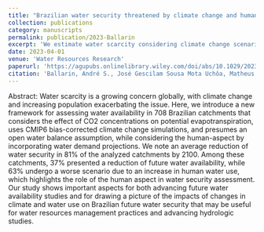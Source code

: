 ```yaml
---
title: "Brazilian water security threatened by climate change and human behavior."
collection: publications
category: manuscripts
permalink: publication/2023-Ballarin
excerpt: 'We estimate water scarcity considering climate change scenarios and future water use in the contiguous Brazil.  '
date: 2023-04-01
venue: 'Water Resources Research'
paperurl: 'https://agupubs.onlinelibrary.wiley.com/doi/abs/10.1029/2023WR034914'
citation: 'Ballarin, André S., José Gescilam Sousa Mota Uchôa, Matheus S. dos Santos, André Almagro, Ianca P. Miranda, Pedro Gustavo C. da Silva, Greicelene J. da Silva, Marcus N. Gomes Júnior, Edson Wendland, and Paulo Tarso S. Oliveira. "Brazilian water security threatened by climate change and human behavior." Water Resources Research 59, no. 7 (2023): e2023WR034914.'
---
```

Abstract:
Water scarcity is a growing concern globally, with climate change and increasing population exacerbating the issue. Here, we introduce a new framework for assessing water availability in 708 Brazilian catchments that considers the effect of CO2 concentrations on potential evapotranspiration, uses CMIP6 bias-corrected climate change simulations, and presumes an open water balance assumption, while considering the human-aspect by incorporating water demand projections. We note an average reduction of water security in 81% of the analyzed catchments by 2100. Among these catchments, 37% presented a reduction of future water availability, while 63% undergo a worse scenario due to an increase in human water use, which highlights the role of the human aspect in water security assessment. Our study shows important aspects for both advancing future water availability studies and for drawing a picture of the impacts of changes in climate and water use on Brazilian future water security that may be useful for water resources management practices and advancing hydrologic studies.
